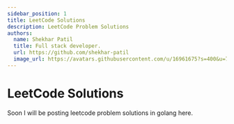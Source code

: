 ```yaml
---
sidebar_position: 1
title: LeetCode Solutions
description: LeetCode Problem Solutions
authors:
  name: Shekhar Patil
  title: Full stack developer.
  url: https://github.com/shekhar-patil
  image_url: https://avatars.githubusercontent.com/u/16961675?s=400&u=70e54719e239d1148c24bc8661a72ee9e59f420d&v=4
---
```


# LeetCode Solutions

Soon I will be posting leetcode problem solutions in golang here.
